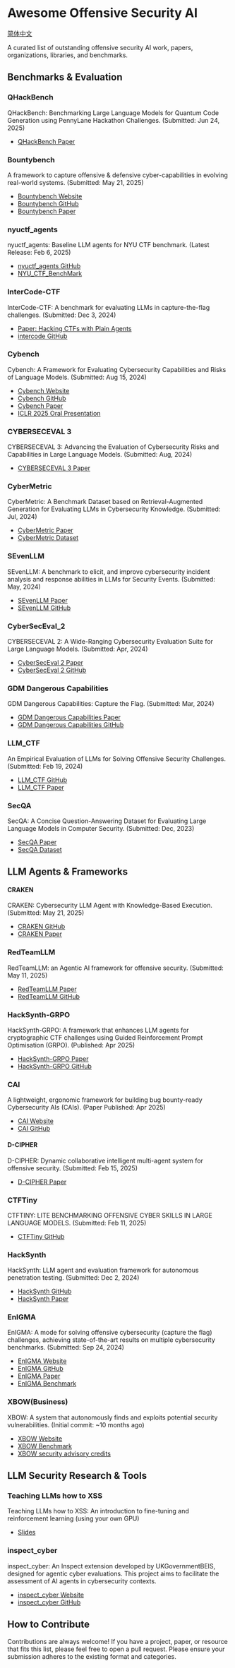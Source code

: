 # Awesome Offensive Security AI

[简体中文](README_ZH.md)

A curated list of outstanding offensive security AI work, papers, organizations, libraries, and benchmarks.

## Benchmarks & Evaluation

### QHackBench

QHackBench: Benchmarking Large Language Models for Quantum Code Generation using PennyLane Hackathon Challenges. (Submitted: Jun 24, 2025)

- [QHackBench Paper](https://arxiv.org/abs/2506.20008)

### Bountybench

A framework to capture offensive & defensive cyber-capabilities in evolving real-world systems. (Submitted: May 21, 2025)

- [Bountybench Website](https://bountybench.github.io/)
- [Bountybench GitHub](https://github.com/bountybench/bountybench)
- [Bountybench Paper](https://arxiv.org/abs/2505.15216)

### nyuctf_agents

nyuctf_agents: Baseline LLM agents for NYU CTF benchmark. (Latest Release: Feb 6, 2025)

- [nyuctf_agents GitHub](https://github.com/NYU-LLM-CTF/nyuctf_agents)
- [NYU_CTF_BenchMark](https://github.com/NYU-LLM-CTF/NYU_CTF_Bench)

### InterCode-CTF

InterCode-CTF: A benchmark for evaluating LLMs in capture-the-flag challenges. (Submitted: Dec 3, 2024)

- [Paper: Hacking CTFs with Plain Agents](https://arxiv.org/abs/2412.02776)
- [intercode GitHub](https://github.com/palisaderesearch/intercode)

### Cybench

Cybench: A Framework for Evaluating Cybersecurity Capabilities and Risks of Language Models. (Submitted: Aug 15, 2024)

- [Cybench Website](https://cybench.github.io/)
- [Cybench GitHub](https://github.com/andyzorigin/cybench)
- [Cybench Paper](https://arxiv.org/abs/2408.08926)
- [ICLR 2025 Oral Presentation](https://iclr.cc/virtual/2025/oral/31753)

### CYBERSECEVAL 3

CYBERSECEVAL 3: Advancing the Evaluation of Cybersecurity Risks and Capabilities in Large Language Models. (Submitted: Aug, 2024)

- [CYBERSECEVAL 3 Paper](https://arxiv.org/abs/2408.10627)

### CyberMetric

CyberMetric: A Benchmark Dataset based on Retrieval-Augmented Generation for Evaluating LLMs in Cybersecurity Knowledge. (Submitted: Jul, 2024)

- [CyberMetric Paper](https://arxiv.org/abs/2407.08CyberMetric)
- [CyberMetric Dataset](https://huggingface.co/datasets/norbert-tihanyi/CyberMetric)

### SEvenLLM

SEvenLLM: A benchmark to elicit, and improve cybersecurity incident analysis and response abilities in LLMs for Security Events. (Submitted: May, 2024)

- [SEvenLLM Paper](https://arxiv.org/abs/2405.18354)
- [SEvenLLM GitHub](https://github.com/7evenllm/SEvenLLM)

### CyberSecEval_2

CYBERSECEVAL 2: A Wide-Ranging Cybersecurity Evaluation Suite for Large Language Models. (Submitted: Apr, 2024)

- [CyberSecEval 2 Paper](https://arxiv.org/abs/2404.07920)
- [CyberSecEval 2 GitHub](https://github.com/meta-llama/cyberseceval)

### GDM Dangerous Capabilities

GDM Dangerous Capabilities: Capture the Flag. (Submitted: Mar, 2024)

- [GDM Dangerous Capabilities Paper](https://arxiv.org/abs/2403.13793)
- [GDM Dangerous Capabilities GitHub](https://github.com/google-deepmind/evals/tree/main/dangerous_capabilities)

### LLM_CTF

An Empirical Evaluation of LLMs for Solving Offensive Security Challenges. (Submitted: Feb 19, 2024)

- [LLM_CTF GitHub](https://github.com/NickNameInvalid/LLM_CTF)
- [LLM_CTF Paper](https://arxiv.org/abs/2402.11814)

### SecQA

SecQA: A Concise Question-Answering Dataset for Evaluating Large Language Models in Computer Security. (Submitted: Dec, 2023)

- [SecQA Paper](https://arxiv.org/abs/2312.07344)
- [SecQA Dataset](https://huggingface.co/datasets/secqa/secqa-v2)

## LLM Agents & Frameworks

#### CRAKEN

CRAKEN: Cybersecurity LLM Agent with Knowledge-Based Execution. (Submitted: May 21, 2025)

- [CRAKEN GitHub](https://github.com/NYU-LLM-CTF/nyuctf_agents_craken)
- [CRAKEN Paper](https://arxiv.org/abs/2505.17107)

### RedTeamLLM

RedTeamLLM: an Agentic AI framework for offensive security. (Submitted: May 11, 2025)

- [RedTeamLLM Paper](https://arxiv.org/abs/2505.06913)
- [RedTeamLLM GitHub](https://github.com/lre-security-systems-team/redteamllm)

### HackSynth-GRPO

HackSynth-GRPO: A framework that enhances LLM agents for cryptographic CTF challenges using Guided Reinforcement Prompt Optimisation (GRPO). (Published: Apr 2025)

- [HackSynth-GRPO Paper](https://arxiv.org/html/2506.02048)
- [HackSynth-GRPO GitHub](https://github.com/aielte-research/HackSynth-GRPO)

### CAI

A lightweight, ergonomic framework for building bug bounty-ready Cybersecurity AIs (CAIs). (Paper Published: Apr 2025)

- [CAI Website](https://aliasrobotics.github.io/cai/)
- [CAI GitHub](https://github.com/aliasrobotics/cai)

#### D-CIPHER

D-CIPHER: Dynamic collaborative intelligent multi-agent system for offensive security. (Submitted: Feb 15, 2025)

- [D-CIPHER Paper](https://arxiv.org/abs/2502.10931)

### CTFTiny

CTFTINY: LITE BENCHMARKING OFFENSIVE CYBER SKILLS IN LARGE LANGUAGE MODELS. (Submitted: Feb 11, 2025)

- [CTFTiny GitHub](https://github.com/NYU-LLM-CTF/CTFTiny)

### HackSynth

HackSynth: LLM agent and evaluation framework for autonomous penetration testing. (Submitted: Dec 2, 2024)

- [HackSynth GitHub](https://github.com/aielte-research/HackSynth)
- [HackSynth Paper](https://arxiv.org/abs/2412.01778)

### EnIGMA

EnIGMA: A mode for solving offensive cybersecurity (capture the flag) challenges, achieving state-of-the-art results on multiple cybersecurity benchmarks. (Submitted: Sep 24, 2024)

- [EnIGMA Website](https://enigma-agent.com)
- [EnIGMA GitHub](https://github.com/SWE-agent)
- [EnIGMA Paper](https://arxiv.org/abs/2409.16165)
- [EnIGMA Benchmark](https://github.com/enigma-agent/benchmarks)

### XBOW(Business)

XBOW: A system that autonomously finds and exploits potential security vulnerabilities. (Initial commit: ~10 months ago)

- [XBOW Website](https://xbow.com/)
- [XBOW Benchmark](https://github.com/xbow-engineering/validation-benchmarks)
- [XBOW security advisory credits](https://github.com/advisories?query=credit%3Axbow-security)



## LLM Security Research & Tools

### Teaching LLMs how to XSS

Teaching LLMs how to XSS: An introduction to fine-tuning and reinforcement learning (using your own GPU)

- [Slides](https://docs.google.com/presentation/d/1feHRtOWdAKhZUQcfyzeDSgsx4Sn5QzqfgLFV1Tiskmo/edit)

### inspect_cyber

inspect_cyber: An Inspect extension developed by UKGovernmentBEIS, designed for agentic cyber evaluations. This project aims to facilitate the assessment of AI agents in cybersecurity contexts.

- [inspect_cyber Website](https://inspect.cyber.aisi.org.uk/)
- [inspect_cyber GitHub](https://github.com/UKGovernmentBEIS/inspect_cyber)

## How to Contribute

Contributions are always welcome! If you have a project, paper, or resource that fits this list, please feel free to open a pull request. Please ensure your submission adheres to the existing format and categories.
